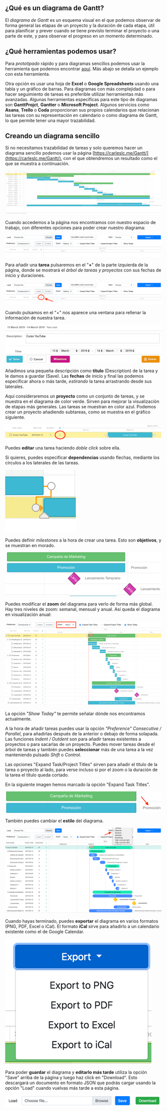 ## ¿Qué es un diagrama de Gantt?

El *diagrama de Gantt* es un esquema visual en el que podemos observar de forma general las etapas de un proyecto y la duración de cada etapa, útil para planificar y prever cuando se tiene previsto terminar el proyecto o una parte de este, y para observar el progreso en un momento determinado.

## ¿Qué herramientas podemos usar?

Para *prototipado* rápido y para diagramas sencillos podemos usar la herramienta que podemos encontrar [aquí](https://carleslc.me/Gantt/). Más abajo se detalla un ejemplo con esta herramienta.

Otra opción es usar una hoja de **Excel** o **Google Spreadsheets** usando una tabla y un gráfico de barras. Para diagramas con más complejidad o para hacer seguimiento de tareas es preferible utilizar herramientas más avanzadas. Algunas herramientas específicas para este tipo de diagramas son **GanttProjct**, **Gantter** o **Microsoft Project**. Algunos servicios como **Asana**, **Trello** o **Coda** proporcionan sus propios calendarios que relacionan las tareas con su representación en calendario o como diagrama de Gantt, lo que permite tener una mayor trazabilidad.

## Creando un diagrama sencillo

Si no necesitamos trazabilidad de tareas y solo queremos hacer un diagrama sencillo podemos usar la página [https://carleslc.me/Gantt/](https://carleslc.me/Gantt/), con el que obtendremos un resultado como el que se muestra a continuación.

![Haz click [aquí](https://carleslc.me/message/images/resultado.png) para visualizarlo mejor](images/resultado.png)

Cuando accedemos a la página nos encontramos con nuestro espacio de trabajo, con diferentes opciones para poder crear nuestro diagrama:

![](images/espacio_trabajo.png)

Para añadir una **tarea** pulsaremos en el "**+**" de la parte izquierda de la página, donde se mostrará el *árbol de tareas y proyectos* con sus fechas de inicio y duraciones.

![](images/plus.png)

Cuando pulsamos en el "+" nos aparece una ventana para rellenar la información de nuestra tarea.

![](images/task.png)

Añadimos una pequeña descripción como **título** (Description) de la tarea y le damos a guardar (Save). Las **fechas** de inicio y final las podemos especificar ahora o más tarde, *estirando* la tarea arrastrando desde sus laterales.

Aquí consideraremos un **proyecto** como un conjunto de tareas, y se muestra en el diagrama de color verde. Sirven para mejorar la visualización de etapas más generales. Las tareas se muestran en color azul. Podemos crear un proyecto añadiendo subtareas, como se muestra en el gráfico siguiente.

![](images/project.png)

Puedes **editar** una tarea haciendo *doble click* sobre ella.

Si quieres, puedes especificar **dependencias** usando flechas, mediante los círculos a los laterales de las tareas.

![](images/dependencias.png)

Puedes definir *milestones* a la hora de crear una tarea. Esto son **objetivos**, y se muestran en morado.

![](images/milestone.png)

Puedes modificar el **zoom** del diagrama para verlo de forma más global. Hay tres niveles de zoom: semanal, mensual y anual. Así queda el diagrama en visualización anual:

![](images/zoom.png)

La opción *"Show Today"* te permite señalar dónde nos encontramos actualmente.

A la hora de añadir tareas puedes usar la opción *"Preference" Consecutive / Parallel*, para añadirlas después de la anterior o debajo de forma solapada. Las funciones *Indent / Outdent* son para añadir tareas existentes a proyectos o para sacarlas de un proyecto. Puedes mover tareas desde el árbol de tareas y también puedes **seleccionar** más de una tarea a la vez manteniendo pulsado *Shift* o *Control*.

Las opciones "Expand Task/Project Titles" sirven para añadir el título de la tarea o proyecto al lado, para verse incluso si por el zoom o la duración de la tarea el título queda cortado.

En la siguiente imagen hemos marcado la opción "Expand Task Titles".

![](images/expand.png)

También puedes cambiar el **estilo** del diagrama.

![](images/style.png)

Cuando hayas terminado, puedes **exportar** el diagrama en varios formatos (PNG, PDF, Excel o iCal). El formato **iCal** sirve para añadirlo a un calendario existente como el de Google Calendar.

![](images/export.png)

Para poder **guardar** el diagrama y **editarlo más tarde** utiliza la opción "Save" arriba de la página y luego haz click en "Download". Esto descargará un documento en formato JSON que podrás cargar usando la opción "Load" cuando vuelvas más tarde a esta página.

![](images/save.png)